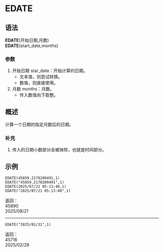# EDATE

## 语法

**EDATE**(开始日期,月数)  
**EDATE**(start_date,months)

### 参数

1. 开始日期 star_date：开始计算的日期。
    - 文本值，则尝试转换。
    - 数值，则直接使用。
2. 月数 months：月数。
    - 传入数值向下取整。

## 概述

计算一个日期的指定月数后的日期。

### 补充

1. 传入的日期小数部分会被抹除，也就是时间部分。

## 示例

```excel
EDATE(45859.2178209491,1)
EDATE("45859.2178209491",1)
EDATE(2025/07/21 05:13:40,1)
EDATE("2025/07/21 05:13:40",1)
```

返回：  
45890  
2025/08/21

---

```excel
EDATE("2025/01/31",1)
```

返回：  
45716  
2025/02/28
